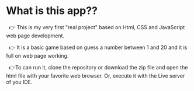 # What is this app??

<p>
&nbsp;&nbsp;👉 This is my very first "real project" based on Html, CSS and JavaScript web page development.

&nbsp;&nbsp;👉 It is a basic game based on guess a number between 1 and 20 and it is full on web page working.

&nbsp;&nbsp;👉To can run it, clone the repository or download the zip file and open the html file with your favorite web browser. Or, execute it with the Live server of you IDE.

</p>
